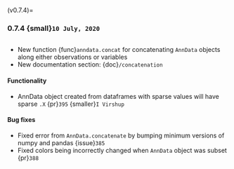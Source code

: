 (v0.7.4)=
### 0.7.4 {small}`10 July, 2020`

~~~{rubric} Concatenation overhaul {pr}`378` {smaller}`I Virshup`
~~~

- New function {func}`anndata.concat` for concatenating `AnnData` objects along either observations or variables
- New documentation section: {doc}`/concatenation`

#### Functionality

- AnnData object created from dataframes with sparse values will have sparse `.X` {pr}`395` {smaller}`I Virshup`

#### Bug fixes

- Fixed error from `AnnData.concatenate` by bumping minimum versions of numpy and pandas {issue}`385`
- Fixed colors being incorrectly changed when `AnnData` object was subset {pr}`388`
